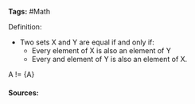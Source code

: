 **Tags:** #Math 

Definition: 
- Two sets X and Y are equal if and only if: 
	- Every element of X is also an element of Y
	- Every and element of Y is also an element of X.

A != {A}

#### Sources: